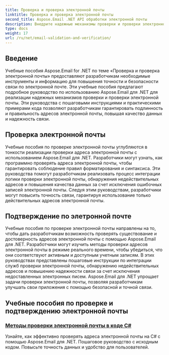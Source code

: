 ```yaml
---
title: Проверка и проверка электронной почты
linktitle: Проверка и проверка электронной почты
second_title: Aspose.Email .NET API обработки электронной почты
description: Внедрите надежные механизмы проверки и проверки электронной почты, используя руководства Aspose.Email для .NET. Повысьте точность и безопасность связи.
type: docs
weight: 17
url: /ru/net/email-validation-and-verification/
---
```


## Введение

Учебные пособия Aspose.Email for .NET по теме «Проверка и проверка электронной почты» предоставляют разработчикам необходимые инструменты и информацию для повышения точности и безопасности связи по электронной почте. Эти учебные пособия предлагают подробное руководство по использованию Aspose.Email для .NET для реализации надежных механизмов проверки и проверки электронной почты. Эти руководства с пошаговыми инструкциями и практическими примерами кода позволяют разработчикам гарантировать подлинность и правильность адресов электронной почты, повышая качество данных и надежность связи.

## Проверка электронной почты

Учебные пособия по проверке электронной почты углубляются в тонкости реализации проверки адреса электронной почты с использованием Aspose.Email для .NET. Разработчики могут узнать, как программно проверять адреса электронной почты, чтобы гарантировать соблюдение правил форматирования и синтаксиса. Эти руководства помогут разработчикам реализовать процесс интеграции логики проверки электронной почты, обнаружения недействительных адресов и повышения качества данных за счет исключения ошибочных записей электронной почты. Следуя этим руководствам, разработчики могут повысить точность связи, гарантируя использование только действительных адресов электронной почты.

## Подтверждение по элетронной почте

Учебные пособия по проверке электронной почты направлены на то, чтобы дать разработчикам возможность проверять существование и достоверность адресов электронной почты с помощью Aspose.Email для .NET. Разработчики могут изучить методы проверки адресов электронной почты в режиме реального времени, чтобы убедиться, что они соответствуют активным и доступным учетным записям. В этих руководствах представлены пошаговые инструкции по интеграции служб проверки электронной почты, обнаружению недействительных адресов и повышению надежности связи за счет исключения недоставленных электронных писем. Aspose.Email для .NET упрощает задачи проверки электронной почты, позволяя разработчикам улучшать свои приложения с помощью безопасной и точной связи.

## Учебные пособия по проверке и подтверждению электронной почты
### [Методы проверки электронной почты в коде C#](./email-validation-techniques-in-csharp-code/)
Узнайте, как эффективно проверять адреса электронной почты на C# с помощью Aspose.Email для .NET. Пошаговое руководство с исходным кодом. Повысьте точность данных и удобство для пользователей.